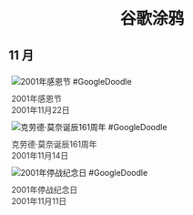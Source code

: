 
<h1 align="center"> 谷歌涂鸦 </h1>




## 11 月

<div class="image">


<img src="//www.google.com/logos/2001/thanksgiving01.gif" alt="2001年感恩节 #GoogleDoodle" style="margin: 5px"/>
<div class="info" style="font-size: 14px; color:#333333; margin:5px"><div class="title">2001年感恩节</div><div class="date">2001年11月22日</div></div>

<img src="https://lh3.googleusercontent.com/2_kEXwsT1pcGESuCvjAMstAsrM2FhxQNOhOjfVRlF4YkNQPHw2_Cn05mLXj-QPJz1Laf6MEUWJbVJaXx9Li7jFIBLiMsNNLRJWCYVGg=s660" alt="克劳德·莫奈诞辰161周年 #GoogleDoodle" style="margin: 5px"/>
<div class="info" style="font-size: 14px; color:#333333; margin:5px"><div class="title">克劳德·莫奈诞辰161周年</div><div class="date">2001年11月14日</div></div>

<img src="//www.google.com/logos/2001/fr_armistice.gif" alt="2001年停战纪念日 #GoogleDoodle" style="margin: 5px"/>
<div class="info" style="font-size: 14px; color:#333333; margin:5px"><div class="title">2001年停战纪念日</div><div class="date">2001年11月11日</div></div>

</div>








